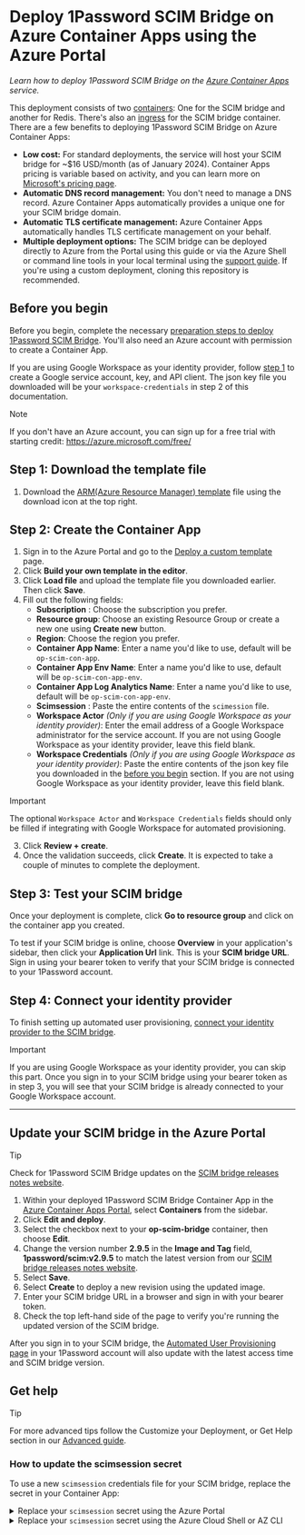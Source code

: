 # Deploy 1Password SCIM Bridge on Azure Container Apps using the Azure Portal

_Learn how to deploy 1Password SCIM Bridge on the [Azure Container Apps](https://azure.microsoft.com/en-us/products/container-apps/#overview) service._

This deployment consists of two [containers](https://learn.microsoft.com/en-us/azure/container-apps/containers): One for the SCIM bridge and another for Redis. There's also an [ingress](https://learn.microsoft.com/en-us/azure/container-apps/ingress-overview) for the SCIM bridge container. There are a few benefits to deploying 1Password SCIM Bridge on Azure Container Apps:

- **Low cost:** For standard deployments, the service will host your SCIM bridge for ~$16 USD/month (as of January 2024). Container Apps pricing is variable based on activity, and you can learn more on [Microsoft's pricing page](https://azure.microsoft.com/en-us/pricing/details/container-apps/).
- **Automatic DNS record management:** You don't need to manage a DNS record. Azure Container Apps automatically provides a unique one for your SCIM bridge domain.
- **Automatic TLS certificate management:** Azure Container Apps automatically handles TLS certificate management on your behalf.
- **Multiple deployment options:** The SCIM bridge can be deployed directly to Azure from the Portal using this guide or via the Azure Shell or command line tools in your local terminal using the [support guide](https://support.1password.com/scim-deploy-azure/). If you're using a custom deployment, cloning this repository is recommended.

## Before you begin

Before you begin, complete the necessary [preparation steps to deploy 1Password SCIM Bridge](/PREPARATION.md). You'll also need an Azure account with permission to create a Container App.

If you are using Google Workspace as your identity provider, follow [step 1](https://support.1password.com/scim-google-workspace/#step-1-create-a-google-service-account-key-and-api-client) to create a Google service account, key, and API client. The json key file you downloaded will be your `workspace-credentials` in step 2 of this documentation.

> [!NOTE]
> If you don't have an Azure account, you can sign up for a free trial with starting credit: https://azure.microsoft.com/free/

## Step 1: Download the template file
1. Download the [ARM(Azure Resource Manager) template](./aca-op-scim-bridge-template.json) file using the download icon at the top right.

## Step 2: Create the Container App

1. Sign in to the Azure Portal and go to the [Deploy a custom template](https://portal.azure.com/#create/Microsoft.Template) page.
2. Click **Build your own template in the editor**.
3. Click **Load file** and upload the template file you downloaded earlier. Then click **Save**.
4. Fill out the following fields:
   - **Subscription** : Choose the subscription you prefer.
   - **Resource group**: Choose an existing Resource Group or create a new one using **Create new** button.
   - **Region**: Choose the region you prefer.
   - **Container App Name**: Enter a name you'd like to use, default will be `op-scim-con-app`.
   - **Container App Env Name**: Enter a name you'd like to use, default will be `op-scim-con-app-env`.
   - **Container App Log Analytics Name**: Enter a name you'd like to use, default will be `op-scim-con-app-env`.
   - **Scimsession** : Paste the entire contents of the `scimession` file.
   - **Workspace Actor** *(Only if you are using Google Workspace as your identity provider)*: Enter the email address of a Google Workspace administrator for the service account. If you are not using Google Workspace as your identity provider, leave this field blank.
   - **Workspace Credentials** *(Only if you are using Google Workspace as your identity provider)*: Paste the entire contents of the json key file you downloaded in the [before you begin](#before-you-begin) section. If you are not using Google Workspace as your identity provider, leave this field blank.
> [!IMPORTANT]
> The optional `Workspace Actor` and `Workspace Credentials` fields should only be filled if integrating with Google Workspace for automated provisioning.
3. Click **Review + create**.
4. Once the validation succeeds, click **Create**. It is expected to take a couple of minutes to complete the deployment.


## Step 3: Test your SCIM bridge
Once your deployment is complete, click **Go to resource group** and click on the container app you created.

To test if your SCIM bridge is online, choose **Overview** in your application's sidebar, then click your **Application Url** link. This is your **SCIM bridge URL**. Sign in using your bearer token to verify that your SCIM bridge is connected to your 1Password account.

## Step 4: Connect your identity provider

To finish setting up automated user provisioning, [connect your identity provider to the SCIM bridge](https://support.1password.com/scim/#step-3-connect-your-identity-provider). 

> [!IMPORTANT]
> If you are using Google Workspace as your identity provider, you can skip this part. Once you sign in to your SCIM bridge using your bearer token as in step 3, you will see that your SCIM bridge is already connected to your Google Workspace account.


<hr>

## Update your SCIM bridge in the Azure Portal

> [!TIP]
> Check for 1Password SCIM Bridge updates on the [SCIM bridge releases notes website](https://releases.1password.com/provisioning/scim-bridge/).

1. Within your deployed 1Password SCIM Bridge Container App in the [Azure Container Apps Portal](https://portal.azure.com/#view/HubsExtension/BrowseResource/resourceType/Microsoft.App%2FcontainerApps), select **Containers** from the sidebar.
2. Click **Edit and deploy**.
3. Select the checkbox next to your **op-scim-bridge** container, then choose **Edit**.
4. Change the version number **2.9.5** in the **Image and Tag** field, **1password/scim:v2.9.5** to match the latest version from our [SCIM bridge releases notes website](https://releases.1password.com/provisioning/scim-bridge/).
5. Select **Save**.
6. Select **Create** to deploy a new revision using the updated image.
7. Enter your SCIM bridge URL in a browser and sign in with your bearer token.
8. Check the top left-hand side of the page to verify you're running the updated version of the SCIM bridge.

After you sign in to your SCIM bridge, the [Automated User Provisioning page](https://start.1password.com/integrations/active/) in your 1Password account will also update with the latest access time and SCIM bridge version.
## Get help

> [!TIP]
> For more advanced tips follow the Customize your Deployment, or Get Help section in our [Advanced guide](ADVANCED.md).

### How to update the **scimsession** secret

To use a new `scimsession` credentials file for your SCIM bridge, replace the secret in your Container App:

<details>
<summary>Replace your <code>scimsession</code> secret using the Azure Portal</summary>

1. Open the Azure Portal and go to the [Container Apps](https://portal.azure.com/#view/HubsExtension/BrowseResource/resourceType/Microsoft.App%2FcontainerApps) page.
2. Choose **Secrets** from the Settings section in the sidebar.
3. Edit the **scimsession** secret and paste the entire contents of your new `scimsession` file.
4. Select the checkbox and click **Save**.
5. Choose the **Revisions** from the Application section in the sidebar.
6. Click your current active revision and choose **Restart** in the details pane.
7. Enter your SCIM bridge URL in another browser tab or window and sign in using your new bearer token to [test your SCIM bridge](#step-5-test-your-scim-bridge).
8. Update your identity provider configuration with the new bearer token.
</details>

<details>
<summary>Replace your <code>scimsession</code> secret using the Azure Cloud Shell or AZ CLI</summary>

Using the Azure Cloud Shell or AZ CLI, follow the steps in our [Advanced guide](ADVANCED.md).
</details>
